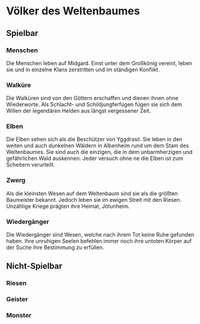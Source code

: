 # Völker des Weltenbaumes

## Spielbar

### Menschen
Die Menschen leben auf Midgard. Einst unter dem Großkönig vereint, leben sie und in einzelne Klans zerstritten und im ständigen Konflikt.

### Walküre
Die Walküren sind von den Göttern erschaffen und dienen ihnen ohne Wiederworte. Als Schlacht- und Schildjungferfügen fügen sie sich dem Willen der legendären Helden aus längst vergessener Zeit. 

### Elben
Die Elben sehen sich als die Beschützer von Yggdrasil. Sie leben in den weiten und auch dunkelnen Wäldern in Albenheim rund um dem Stam des Weltenbaumes. Sie sind auch die einzigen, die in dem unbarmherzigen und gefährlichen Wald auskennen. Jeder versuch ohne ne die Elben ist zum Scheitern verurteilt.

### Zwerg
Als die kleinsten Wesen auf dem Weltenbaum sind sie als die größten Baumeister bekannt. Jedoch leben sie im ewigen Streit mit den Riesen. Unzählige Kriege prägten ihre Heimat, Jötunheim.

### Wiedergänger
Die Wiedergänger sind Wesen, welche nach ihrem Tot keine Ruhe gefunden haben. Ihre unruhigen Seelen befehlen immer noch ihre untoten Körper auf der Suche ihre Bestimmung zu erfüllen.

## Nicht-Spielbar

### Riesen

### Geister

### Monster
